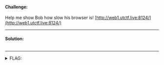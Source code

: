 #### Challenge:

Help me show Bob how slow his browser is! [http://web1.utctf.live:8124/](http://web1.utctf.live:8124/)

---

#### Solution:

```bash
```

---

<details><summary>FLAG:</summary>

```
utflag{d1d_y0u_us3_a_j1t_bug_0r_nah}
```

</details>
<br/>
